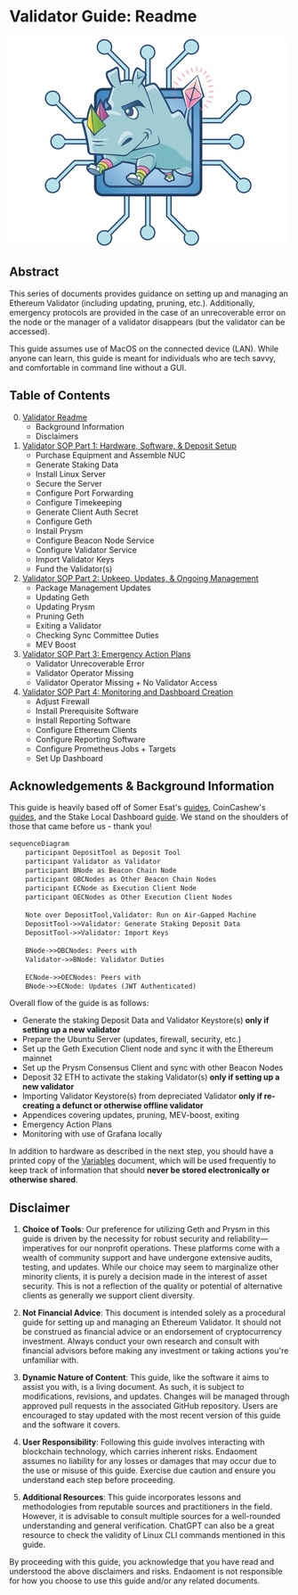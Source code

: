 # Validator Guide: Readme

![Praise Leslie](.imgs/leslie.png)

## Abstract

This series of documents provides guidance on setting up and managing an Ethereum Validator (including updating, pruning, etc.). Additionally, emergency protocols are provided in the case of an unrecoverable error on the node or the manager of a validator disappears (but the validator can be accessed).

This guide assumes use of MacOS on the connected device (LAN). While anyone can learn, this guide is meant for individuals who are tech savvy, and comfortable in command line without a GUI.

## Table of Contents

0. [Validator Readme](./README.md)
   - Background Information
   - Disclaimers
1. [Validator SOP Part 1: Hardware, Software, & Deposit Setup](./validator-sop-part1-setup.md)
   - Purchase Equipment and Assemble NUC
   - Generate Staking Data
   - Install Linux Server
   - Secure the Server
   - Configure Port Forwarding
   - Configure Timekeeping
   - Generate Client Auth Secret
   - Configure Geth
   - Install Prysm
   - Configure Beacon Node Service
   - Configure Validator Service
   - Import Validator Keys
   - Fund the Validator(s)
2. [Validator SOP Part 2: Upkeep, Updates, & Ongoing Management](./validator-sop-part2-upkeep.md)
   - Package Management Updates
   - Updating Geth
   - Updating Prysm
   - Pruning Geth
   - Exiting a Validator
   - Checking Sync Committee Duties
   - MEV Boost
3. [Validator SOP Part 3: Emergency Action Plans](./validator-sop-part3-emergency.md)
   - Validator Unrecoverable Error
   - Validator Operator Missing
   - Validator Operator Missing + No Validator Access
4. [Validator SOP Part 4: Monitoring and Dashboard Creation](./validator-sop-part4-monitoring.md)
   - Adjust Firewall
   - Install Prerequisite Software
   - Install Reporting Software
   - Configure Ethereum Clients
   - Configure Reporting Software
   - Configure Prometheus Jobs + Targets
   - Set Up Dashboard

## Acknowledgements & Background Information

This guide is heavily based off of Somer Esat's [guides](https://someresat.medium.com), CoinCashew's [guides](https://www.google.com/url?sa=t&rct=j&q=&esrc=s&source=web&cd=&ved=2ahUKEwjxvYzFvZmCAxWhD1kFHcQiAH0QFnoECBQQAQ&url=https%3A%2F%2Fwww.coincashew.com%2Fcoins%2Foverview-eth%2Fguide-or-how-to-setup-a-validator-on-eth2-mainnet&usg=AOvVaw1dMCm5BKdKm5z7JoK1TDtD&opi=89978449), and the Stake Local Dashboard [guide](https://docs.stakelocal.io). We stand on the shoulders of those that came before us - thank you!

```mermaid
sequenceDiagram
    participant DepositTool as Deposit Tool
    participant Validator as Validator
    participant BNode as Beacon Chain Node
    participant OBCNodes as Other Beacon Chain Nodes
    participant ECNode as Execution Client Node
    participant OECNodes as Other Execution Client Nodes

    Note over DepositTool,Validator: Run on Air-Gapped Machine
    DepositTool->>Validator: Generate Staking Deposit Data
    DepositTool->>Validator: Import Keys

    BNode->>OBCNodes: Peers with
    Validator->>BNode: Validator Duties

    ECNode->>OECNodes: Peers with
    BNode->>ECNode: Updates (JWT Authenticated)
```

Overall flow of the guide is as follows:

- Generate the staking Deposit Data and Validator Keystore(s) **only if setting up a new validator**
- Prepare the Ubuntu Server (updates, firewall, security, etc.)
- Set up the Geth Execution Client node and sync it with the Ethereum mainnet
- Set up the Prysm Consensus Client and sync with other Beacon Nodes
- Deposit 32 ETH to activate the staking Validator(s) **only if setting up a new validator**
- Importing Validator Keystore(s) from depreciated Validator **only if re-creating a defunct or otherwise offline validator**
- Appendices covering updates, pruning, MEV-boost, exiting
- Emergency Action Plans
- Monitoring with use of Grafana locally

In addition to hardware as described in the next step, you should have a printed copy of the [Variables](.imgs/variables.xlsx) document, which will be used frequently to keep track of information that should **never be stored electronically or otherwise shared**.

## Disclaimer

1. **Choice of Tools**: Our preference for utilizing Geth and Prysm in this guide is driven by the necessity for robust security and reliability—imperatives for our nonprofit operations. These platforms come with a wealth of community support and have undergone extensive audits, testing, and updates. While our choice may seem to marginalize other minority clients, it is purely a decision made in the interest of asset security. This is not a reflection of the quality or potential of alternative clients as generally we support client diversity.

2. **Not Financial Advice**: This document is intended solely as a procedural guide for setting up and managing an Ethereum Validator. It should not be construed as financial advice or an endorsement of cryptocurrency investment. Always conduct your own research and consult with financial advisors before making any investment or taking actions you're unfamiliar with.

3. **Dynamic Nature of Content**: This guide, like the software it aims to assist you with, is a living document. As such, it is subject to modifications, revisions, and updates. Changes will be managed through approved pull requests in the associated GitHub repository. Users are encouraged to stay updated with the most recent version of this guide and the software it covers.

4. **User Responsibility**: Following this guide involves interacting with blockchain technology, which carries inherent risks. Endaoment assumes no liability for any losses or damages that may occur due to the use or misuse of this guide. Exercise due caution and ensure you understand each step before proceeding.

5. **Additional Resources**: This guide incorporates lessons and methodologies from reputable sources and practitioners in the field. However, it is advisable to consult multiple sources for a well-rounded understanding and general verification. ChatGPT can also be a great resource to check the validity of Linux CLI commands mentioned in this guide.

By proceeding with this guide, you acknowledge that you have read and understood the above disclaimers and risks. Endaoment is not responsible for how you choose to use this guide and/or any related documents.
